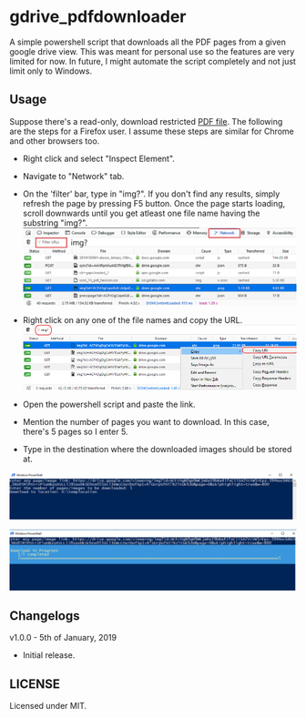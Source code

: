# gdrive_pdfdownloader
A simple powershell script that downloads all the PDF pages from a given google drive view. This was meant for personal use so the features are very limited for now. In future, I might automate the script completely and not just limit only to Windows.

## Usage
Suppose there's a read-only, download restricted [PDF file](https://drive.google.com/file/d/1ihK6L8y_SpZf9eE4NElbsT_KgugVuyUz/view). The following are the steps for a Firefox user. I assume these steps are similar for Chrome and other browsers too.

- Right click and select "Inspect Element".
- Navigate to "Network" tab.
- On the 'filter' bar, type in "img?". If you don't find any results, simply refresh the page by pressing F5 button. Once the page starts loading, scroll downwards until you get atleast one file name having the substring "img?".
![a.png](https://raw.githubusercontent.com/AkshayMohan/gdrive_pdfdownloader/master/Screenshots/a.png)
- Right click on any one of the file names and copy the URL.
![b.png](https://raw.githubusercontent.com/AkshayMohan/gdrive_pdfdownloader/master/Screenshots/b.png)

- Open the powershell script and paste the link.
- Mention the number of pages you want to download. In this case, there's 5 pages so I enter 5.
- Type in the destination where the downloaded images should be stored at.

![c.png](https://raw.githubusercontent.com/AkshayMohan/gdrive_pdfdownloader/master/Screenshots/c.png)

![d.png](https://raw.githubusercontent.com/AkshayMohan/gdrive_pdfdownloader/master/Screenshots/d.png)

## Changelogs
v1.0.0 - 5th of January, 2019
- Initial release.

## LICENSE
Licensed under MIT.
